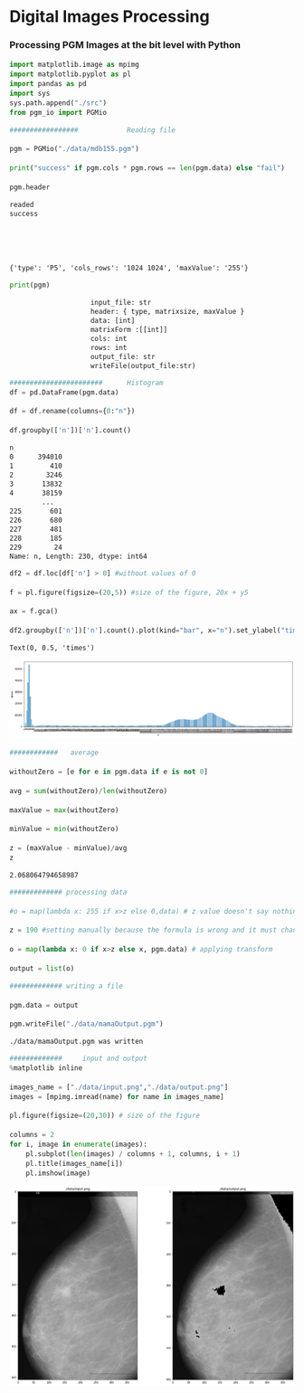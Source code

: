 # Digital Images Processing

### Processing PGM Images at the bit level with Python

```python
import matplotlib.image as mpimg
import matplotlib.pyplot as pl
import pandas as pd
import sys
sys.path.append("./src")
from pgm_io import PGMio
```

```python
#################            Reading file

pgm = PGMio("./data/mdb155.pgm")

print("success" if pgm.cols * pgm.rows == len(pgm.data) else "fail")

pgm.header
```

    readed
    success





    {'type': 'P5', 'cols_rows': '1024 1024', 'maxValue': '255'}

```python
print(pgm)
```

                        input_file: str
                        header: { type, matrixsize, maxValue }
                        data: [int]
                        matrixForm :[[int]]
                        cols: int
                        rows: int
                        output_file: str
                        writeFile(output_file:str)


```python
#######################      Histogram
df = pd.DataFrame(pgm.data)

df = df.rename(columns={0:"n"})

df.groupby(['n'])['n'].count()
```

    n
    0      394010
    1         410
    2        3246
    3       13832
    4       38159
            ...
    225       601
    226       680
    227       481
    228       185
    229        24
    Name: n, Length: 230, dtype: int64

```python
df2 = df.loc[df['n'] > 0] #without values of 0

f = pl.figure(figsize=(20,5)) #size of the figure, 20x + y5

ax = f.gca()

df2.groupby(['n'])['n'].count().plot(kind="bar", x="n").set_ylabel("times") # Histogram
```

    Text(0, 0.5, 'times')

![png](output_4_1.png)

```python
############   average

withoutZero = [e for e in pgm.data if e is not 0]

avg = sum(withoutZero)/len(withoutZero)

maxValue = max(withoutZero)

minValue = min(withoutZero)

z = (maxValue - minValue)/avg
z
```

    2.068064794658987

```python
############# processing data

#o = map(lambda x: 255 if x>z else 0,data) # z value doesn't say nothing

z = 190 #setting manually because the formula is wrong and it must change

o = map(lambda x: 0 if x>z else x, pgm.data) # applying transform

output = list(o)

```

```python
############# writing a file

pgm.data = output

pgm.writeFile("./data/mamaOutput.pgm")
```

    ./data/mamaOutput.pgm was written

```python
#############     input and output
%matplotlib inline

images_name = ["./data/input.png","./data/output.png"]
images = [mpimg.imread(name) for name in images_name]

pl.figure(figsize=(20,30)) # size of the figure

columns = 2
for i, image in enumerate(images):
    pl.subplot(len(images) / columns + 1, columns, i + 1)
    pl.title(images_name[i])
    pl.imshow(image)
```

![png](output_8_0.png)

```python

```
